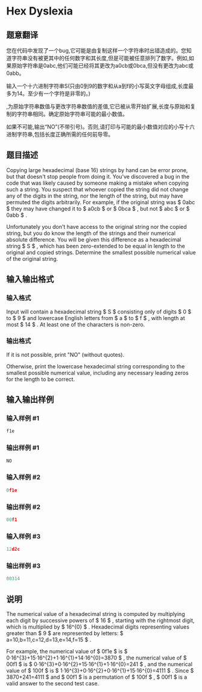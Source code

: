 # Hex Dyslexia

## 题意翻译

您在代码中发现了一个bug,它可能是由复制这样一个字符串时出错造成的。您知道字符串没有被更其中的任何数字和其长度,但是可能被任意排列了数字。例如,如果原始字符串是0abc,他们可能已经将其更改为a0cb或0bca,但没有更改为abc或0abb。

输入一个十六进制字符串S(只由0到9的数字和从a到f的小写英文字母组成,长度最多为14。至少有一个字符是非零的。)

,为原始字符串数值与更改字符串数值的差值,它已被从零开始扩展,长度与原始和复制的字符串相同。确定原始字符串可能的最小数值。

如果不可能,输出“NO”(不带引号)。否则,请打印与可能的最小数值对应的小写十六进制字符串,包括长度正确所需的任何前导零。

## 题目描述

Copying large hexadecimal (base 16) strings by hand can be error prone, but that doesn't stop people from doing it. You've discovered a bug in the code that was likely caused by someone making a mistake when copying such a string. You suspect that whoever copied the string did not change any of the digits in the string, nor the length of the string, but may have permuted the digits arbitrarily. For example, if the original string was $ 0abc $ they may have changed it to $ a0cb $ or $ 0bca $ , but not $ abc $ or $ 0abb $ .

Unfortunately you don't have access to the original string nor the copied string, but you do know the length of the strings and their numerical absolute difference. You will be given this difference as a hexadecimal string $ S $ , which has been zero-extended to be equal in length to the original and copied strings. Determine the smallest possible numerical value of the original string.

## 输入输出格式

### 输入格式

Input will contain a hexadecimal string $ S $ consisting only of digits $ 0 $ to $ 9 $ and lowercase English letters from $ a $ to $ f $ , with length at most $ 14 $ . At least one of the characters is non-zero.

### 输出格式

If it is not possible, print "NO" (without quotes).

Otherwise, print the lowercase hexadecimal string corresponding to the smallest possible numerical value, including any necessary leading zeros for the length to be correct.

## 输入输出样例

### 输入样例 #1

```cpp
f1e

```
### 输出样例 #1

```cpp
NO

```
### 输入样例 #2

```cpp
0f1e

```
### 输出样例 #2

```cpp
00f1

```
### 输入样例 #3

```cpp
12d2c

```
### 输出样例 #3

```cpp
00314

```
## 说明

The numerical value of a hexadecimal string is computed by multiplying each digit by successive powers of $ 16 $ , starting with the rightmost digit, which is multiplied by $ 16^{0} $ . Hexadecimal digits representing values greater than $ 9 $ are represented by letters: $ a=10,b=11,c=12,d=13,e=14,f=15 $ .

For example, the numerical value of $ 0f1e $ is $ 0·16^{3}+15·16^{2}+1·16^{1}+14·16^{0}=3870 $ , the numerical value of $ 00f1 $ is $ 0·16^{3}+0·16^{2}+15·16^{1}+1·16^{0}=241 $ , and the numerical value of $ 100f $ is $ 1·16^{3}+0·16^{2}+0·16^{1}+15·16^{0}=4111 $ . Since $ 3870+241=4111 $ and $ 00f1 $ is a permutation of $ 100f $ , $ 00f1 $ is a valid answer to the second test case.

